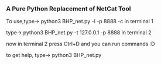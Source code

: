 ### A Pure Python Replacement of NetCat Tool 
  
To use,type-> python3 BHP_net.py -l -p 8888 -c       in terminal 1

type-> python3 BHP_net.py -t 127.0.0.1 -p 8888        in terminal 2

now in terminal 2 press Ctrl+D and you can run commands :D
  
to get help, type->   python3 BHP_net.py
